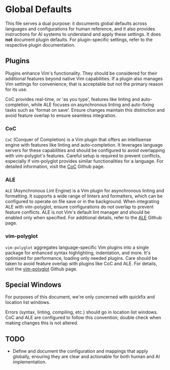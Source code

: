 # Global Defaults

This file serves a dual purpose: it documents global defaults across languages
and configurations for human reference, and it also provides instructions for
AI systems to understand and apply these settings. It does **not** document
plugin defaults. For plugin-specific settings, refer to the respective plugin
documentation.

## Plugins

Plugins enhance Vim's functionality. They should be considered for their
additional features beyond native Vim capabilities. If a plugin also manages
Vim settings for convenience, that is acceptable but not the primary reason
for its use.

CoC provides real-time, or 'as you type', features like linting and
auto-completion, while ALE focuses on asynchronous linting and auto-fixing
tasks such as 'format on save'. Ensure changes maintain this distinction and avoid feature overlap to ensure seamless integration.

### CoC

`CoC` (Conquer of Completion) is a Vim plugin that offers an intellisense
engine with features like linting and auto-completion. It leverages language
servers for these capabilities and should be configured to avoid overlapping
with vim-polyglot's features. Careful setup is required to prevent conflicts,
especially if vim-polyglot provides similar functionalities for a language.
For detailed information, visit the
[CoC](https://github.com/neoclide/coc.nvim) Github page.

### ALE

`ALE` (Asynchronous Lint Engine) is a Vim plugin for asynchronous linting and
formatting. It supports a wide range of linters and formatters, which can be
configured to operate on file save or in the background. When integrating ALE
with vim-polyglot, ensure configurations do not overlap to prevent feature
conflicts. ALE is not Vim's default lint manager and should be enabled only
when specified. For additional details, refer to the
[ALE](https://github.com/dense-analysis/ale) Github page.

### vim-polyglot

`vim-polyglot` aggregates language-specific Vim plugins into a single package
for enhanced syntax highlighting, indentation, and more. It's optimized for
performance, loading only needed plugins. Care should be taken to avoid
feature overlap with plugins like CoC and ALE. For details, visit the
[vim-polyglot](https://github.com/sheerun/vim-polyglot) Github page.

## Special Windows

For purposes of this document, we're only concerned with quickfix and
location list windows.

Errors (syntax, linting, compiling, etc.) should go in location list windows.
CoC and ALE are configured to follow this convention; double check when making
changes this is not altered.

## TODO

* Define and document the configuration and mappings that apply globally,
    ensuring they are clear and actionable for both human and AI
    implementation.

